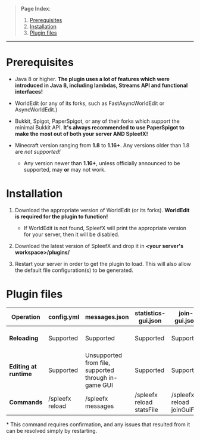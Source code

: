 > **Page Index**:
> 1. [Prerequisites](Installation-and-basic-setup#prerequisites)
> 2. [Installation](Installation-and-basic-setup#installation)
> 3. [Plugin files](Installation-and-basic-setup#plugin-files)
---

# Prerequisites

- Java 8 or higher. **The plugin uses a lot of features which were introduced in Java 8, including lambdas, Streams API and functional interfaces!**
 - WorldEdit (or any of its forks, such as FastAsyncWorldEdit or AsyncWorldEdit.)
 - Bukkit, Spigot, PaperSpigot, or any of their forks which support the minimal Bukkit API. **It's always recommended to use PaperSpigot to make the most out of both your server AND SpleefX!**

 - Minecraft version ranging from **1.8** to **1.16+**. Any versions older than 1.8 are *not supported!*
    *  Any version newer than **1.16+**, unless officially announced to be supported, may **or** may not work.

# Installation
 1. Download the appropriate version of WorldEdit (or its forks). **WorldEdit is required for the plugin to function!**
    * If WorldEdit is not found, SpleefX will print the appropriate version for your server, then it will be disabled.

 2.  Download the latest version of SpleefX and drop it in **<your server's workspace>/plugins/**
 3. Restart your server in order to get the plugin to load. This will also allow the default file configuration(s) to be generated.

# Plugin files
| Operation | config.yml | messages.json | statistics-gui.json | join-gui.json | arenas.json
|--|--|--|--|--|--|
| **Reloading** | Supported | Supported | Supported | Supported | Possible, but not recommended
| **Editing at runtime** | Supported | Unsupported from file, supported through in-game GUI| Supported | Supported |  Possible, but not recommended
|**Commands**| /spleefx reload | /spleefx messages | /spleefx reload statsFile | /spleefx reload joinGuiFile | /spleefx reload arenas*

\* This command requires confirmation, and any issues that resulted from it can be resolved simply by restarting.

